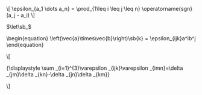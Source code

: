 
\\[
\epsilon_{a_1 \dots a_n} = \prod_{1\leq i \leq j \leq n} \operatorname{sgn}(a_j - a_i)
\\]

$\let\sb_$

\begin{equation}
\left(\vec{a}\times\vec{b}\right)\sb{k} = \epsilon_{ijk}a^ib^j
\end{equation}

\\[

{\displaystyle \sum _{i=1}^{3}\varepsilon _{ijk}\varepsilon _{imn}=\delta _{jm}\delta _{kn}-\delta _{jn}\delta _{km}}

\\]